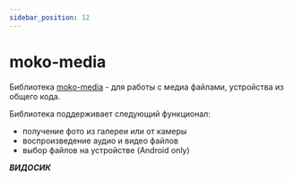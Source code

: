 ```yaml
---
sidebar_position: 12
---
```


# moko-media

Библиотека [moko-media](https://github.com/icerockdev/moko-media) - для работы с медиа файлами, устройства из общего кода.  

Библиотека поддерживает следующий функционал:
- получение фото из галереи или от камеры
- воспроизведение аудио и видео файлов
- выбор файлов на устройстве (Android only)

***ВИДОСИК***
